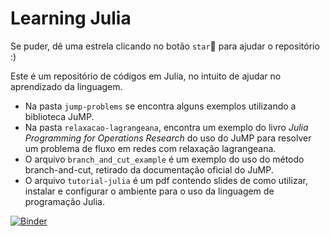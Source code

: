# Learning Julia

Se puder, dê uma estrela clicando no botão `star`🌟 para ajudar o repositório :) 


Este é um repositório de códigos em Julia, no intuito de ajudar no aprendizado da linguagem.

- Na pasta `jump-problems` se encontra alguns exemplos utilizando a biblioteca JuMP.
- Na pasta `relaxacao-lagrangeana`, encontra um exemplo do livro *Julia Programming for Operations Research* do uso do JuMP para resolver um problema de fluxo em redes com relaxação lagrangeana.
- O arquivo `branch_and_cut_example` é um exemplo do uso do método branch-and-cut, retirado da documentação oficial do JuMP. 
- O arquivo `tutorial-julia` é um pdf contendo slides de como utilizar, instalar e configurar o ambiente para o uso da linguagem de programação Julia.


[![Binder](https://mybinder.org/badge_logo.svg)](https://mybinder.org/v2/gh/afazevedo/learning-julia/HEAD?filepath=https%3A%2F%2Fgithub.com%2Fafazevedo%2Flearning-julia%2Fblob%2Fmaster%2FJuliaMinicurso.ipynb)
